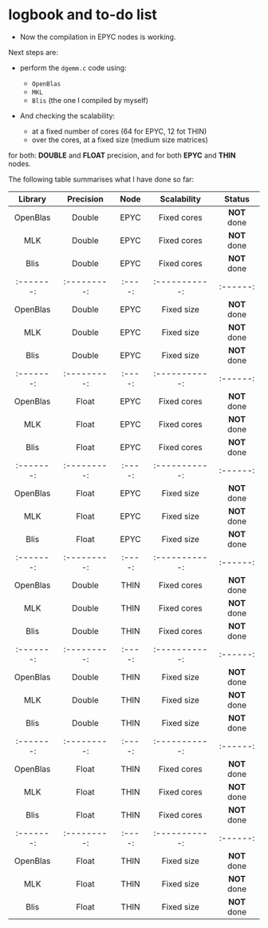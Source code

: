 # logbook and to-do list

- Now the compilation in EPYC nodes is working. 

Next steps are: 

- perform the `dgemm.c` code using: 
    - `OpenBlas`
    - `MKL`
    - `Blis`  (the one I compiled by myself)

- And checking the scalability:
    - at a fixed number of cores (64 for EPYC, 12 fot THIN)
    - over the cores, at a fixed size (medium size matrices)


for both: **DOUBLE** and **FLOAT** precision, and for both **EPYC** and **THIN** nodes.


The following table summarises what I have done so far:

| Library | Precision | Node | Scalability | Status |
|:-------:|:---------:|:----:|:-----------:|:------:|
| OpenBlas| Double    | EPYC | Fixed cores | **NOT** done |
| MLK     | Double    | EPYC | Fixed cores | **NOT** done |
| Blis    | Double    | EPYC | Fixed cores | **NOT** done |
|:-------:|:---------:|:----:|:-----------:|:------:|
| OpenBlas| Double    | EPYC | Fixed size  | **NOT** done |
| MLK     | Double    | EPYC | Fixed size  | **NOT** done |
| Blis    | Double    | EPYC | Fixed size  | **NOT** done |
|:-------:|:---------:|:----:|:-----------:|:------:|
| OpenBlas| Float     | EPYC | Fixed cores | **NOT** done |
| MLK     | Float     | EPYC | Fixed cores | **NOT** done |
| Blis    | Float     | EPYC | Fixed cores | **NOT** done |
|:-------:|:---------:|:----:|:-----------:|:------:|
| OpenBlas| Float     | EPYC | Fixed size  | **NOT** done |
| MLK     | Float     | EPYC | Fixed size  | **NOT** done |
| Blis    | Float     | EPYC | Fixed size  | **NOT** done |
|:-------:|:---------:|:----:|:-----------:|:------:|
| OpenBlas| Double    | THIN | Fixed cores | **NOT** done |
| MLK     | Double    | THIN | Fixed cores | **NOT** done |
| Blis    | Double    | THIN | Fixed cores | **NOT** done |
|:-------:|:---------:|:----:|:-----------:|:------:|
| OpenBlas| Double    | THIN | Fixed size  | **NOT** done |
| MLK     | Double    | THIN | Fixed size  | **NOT** done |
| Blis    | Double    | THIN | Fixed size  | **NOT** done |
|:-------:|:---------:|:----:|:-----------:|:------:|
| OpenBlas| Float     | THIN | Fixed cores | **NOT** done |
| MLK     | Float     | THIN | Fixed cores | **NOT** done |
| Blis    | Float     | THIN | Fixed cores | **NOT** done |
|:-------:|:---------:|:----:|:-----------:|:------:|
| OpenBlas| Float     | THIN | Fixed size  | **NOT** done |
| MLK     | Float     | THIN | Fixed size  | **NOT** done |
| Blis    | Float     | THIN | Fixed size  | **NOT** done |

